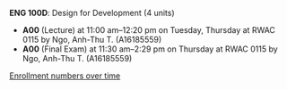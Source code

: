 **ENG 100D**: Design for Development (4 units)

- **A00** (Lecture) at 11:00 am–12:20 pm on Tuesday, Thursday at RWAC 0115 by Ngo, Anh-Thu T. (A16185559)
- **A00** (Final Exam) at 11:30 am–2:29 pm on Thursday at RWAC 0115 by Ngo, Anh-Thu T. (A16185559)

[Enrollment numbers over time](./ENG100D.tsv)

